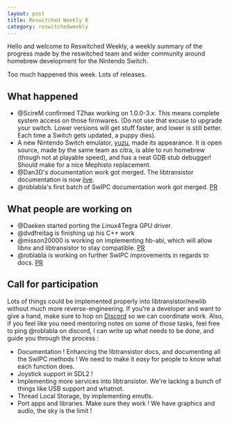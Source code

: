 ```yaml
---
layout: post
title: Reswitched Weekly 8
category: reswitchedweekly
---
```


Hello and welcome to Reswitched Weekly, a weekly summary of the progress
made by the reswitched team and wider community around homebrew development for
the Nintendo Switch.

Too much happened this week. Lots of releases.

## What happened

- @ScireM confirmed TZhax working on 1.0.0-3.x. This means complete system
  access on those firmwares. (Do not use that excuse to upgrade your switch.
  Lower versions will get stuff faster, and lower is still better. Each time a
  Switch gets updated, a puppy dies).
- A new Nintendo Switch emulator, [yuzu](https://yuzu-emu.org/), made its
  appearance. It is open source, made by the same team as citra, is able to
  run homebrew (though not at playable speed), and has a neat GDB stub debugger!
  Should make for a nice Mephisto replacement.
- @Dan3D's documentation work got merged. The libtransistor documentation is now
  [live](https://reswitched.github.io/libtransistor/).
- @roblabla's first batch of SwIPC documentation work got merged.
  [PR](https://github.com/reswitched/SwIPC/pull/13)

## What people are working on

- @Daeken started porting the Linux4Tegra GPU driver.
- @dvdfreitag is finishing up his C++ work
- @misson20000 is working on implementing hb-abi, which will allow libnx and
  libtransistor to stay compatible.
  [PR](https://github.com/reswitched/libtransistor/pull/84)
- @roblabla is working on further SwIPC improvements in regards to docs.
  [PR](https://github.com/reswitched/SwIPC/pull/14)

## Call for participation

Lots of things could be implemented properly into libtransistor/newlib without
much more reverse-engineering. If you're a developer and want to give a hand,
make sure to hop on [Discord](https://discordapp.com/invite/DThbZ7z) so we can
coordinate work. Also, if you feel like you need mentoring notes on some of
those tasks, feel free to ping @roblabla on discord, I can write up what
needs to be done, and guide you through the process :

- Documentation ! Enhancing the libtransistor docs, and documenting all the
  SwIPC methods ! We need to make it *easy* for people to know what each
  function does.
- Joystick support in SDL2 !
- Implementing more services into libtransistor. We're lacking a bunch of things
  like USB support and whatnot.
- Thread Local Storage, by implementing emutls.
- Port apps and libraries. Make sure they work ! We have graphics and audio, the
  sky is the limit !
